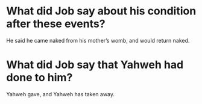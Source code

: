 # What did Job say about his condition after these events?

He said he came naked from his mother’s womb, and would return naked.

# What did Job say that Yahweh had done to him?

Yahweh gave, and Yahweh has taken away.
